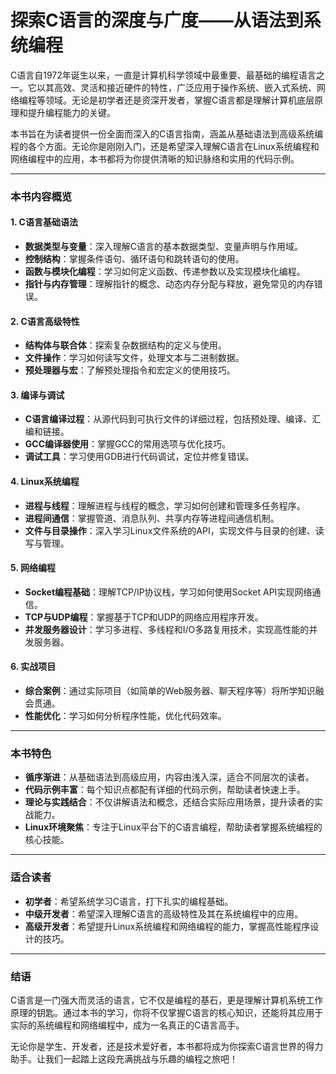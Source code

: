 # 探索C语言的深度与广度——从语法到系统编程

C语言自1972年诞生以来，一直是计算机科学领域中最重要、最基础的编程语言之一。它以其高效、灵活和接近硬件的特性，广泛应用于操作系统、嵌入式系统、网络编程等领域。无论是初学者还是资深开发者，掌握C语言都是理解计算机底层原理和提升编程能力的关键。

本书旨在为读者提供一份全面而深入的C语言指南，涵盖从基础语法到高级系统编程的各个方面。无论你是刚刚入门，还是希望深入理解C语言在Linux系统编程和网络编程中的应用，本书都将为你提供清晰的知识脉络和实用的代码示例。

---

### 本书内容概览

#### 1. C语言基础语法
   - **数据类型与变量**：深入理解C语言的基本数据类型、变量声明与作用域。
   - **控制结构**：掌握条件语句、循环语句和跳转语句的使用。
   - **函数与模块化编程**：学习如何定义函数、传递参数以及实现模块化编程。
   - **指针与内存管理**：理解指针的概念、动态内存分配与释放，避免常见的内存错误。

#### 2. C语言高级特性
   - **结构体与联合体**：探索复杂数据结构的定义与使用。
   - **文件操作**：学习如何读写文件，处理文本与二进制数据。
   - **预处理器与宏**：了解预处理指令和宏定义的使用技巧。

#### 3. 编译与调试
   - **C语言编译过程**：从源代码到可执行文件的详细过程，包括预处理、编译、汇编和链接。
   - **GCC编译器使用**：掌握GCC的常用选项与优化技巧。
   - **调试工具**：学习使用GDB进行代码调试，定位并修复错误。

#### 4. Linux系统编程
   - **进程与线程**：理解进程与线程的概念，学习如何创建和管理多任务程序。
   - **进程间通信**：掌握管道、消息队列、共享内存等进程间通信机制。
   - **文件与目录操作**：深入学习Linux文件系统的API，实现文件与目录的创建、读写与管理。

#### 5. 网络编程
   - **Socket编程基础**：理解TCP/IP协议栈，学习如何使用Socket API实现网络通信。
   - **TCP与UDP编程**：掌握基于TCP和UDP的网络应用程序开发。
   - **并发服务器设计**：学习多进程、多线程和I/O多路复用技术，实现高性能的并发服务器。

#### 6. 实战项目
   - **综合案例**：通过实际项目（如简单的Web服务器、聊天程序等）将所学知识融会贯通。
   - **性能优化**：学习如何分析程序性能，优化代码效率。

---

### 本书特色

- **循序渐进**：从基础语法到高级应用，内容由浅入深，适合不同层次的读者。
- **代码示例丰富**：每个知识点都配有详细的代码示例，帮助读者快速上手。
- **理论与实践结合**：不仅讲解语法和概念，还结合实际应用场景，提升读者的实战能力。
- **Linux环境聚焦**：专注于Linux平台下的C语言编程，帮助读者掌握系统编程的核心技能。

---

### 适合读者

- **初学者**：希望系统学习C语言，打下扎实的编程基础。
- **中级开发者**：希望深入理解C语言的高级特性及其在系统编程中的应用。
- **高级开发者**：希望提升Linux系统编程和网络编程的能力，掌握高性能程序设计的技巧。

---

### 结语

C语言是一门强大而灵活的语言，它不仅是编程的基石，更是理解计算机系统工作原理的钥匙。通过本书的学习，你将不仅掌握C语言的核心知识，还能将其应用于实际的系统编程和网络编程中，成为一名真正的C语言高手。

无论你是学生、开发者，还是技术爱好者，本书都将成为你探索C语言世界的得力助手。让我们一起踏上这段充满挑战与乐趣的编程之旅吧！
